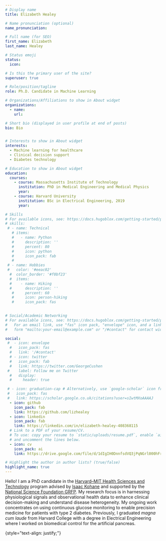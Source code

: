 ```yaml
---
# Display name
title: Elizabeth Healey

# Name pronunciation (optional)
name_pronunciation: 

# Full name (for SEO)
first_name: Elizabeth 
last_name: Healey

# Status emoji
status: 
  icon: 

# Is this the primary user of the site?
superuser: true

# Role/position/tagline
role: Ph.D. Candidate in Machine Learning

# Organizations/Affiliations to show in About widget
organizations: 
  - name: 
    url:

# Short bio (displayed in user profile at end of posts)
bio: Bio 


# Interests to show in About widget
interests:
  - Machine learning for healthcare
  - Clinical decision support
  - Diabetes technology

# Education to show in About widget
education:
  courses:
    - course: Massachusetts Institute of Technology
      institution: PhD in Medical Engineering and Medical Physics 
      year: 
    - course: Harvard University 
      institution: BSc in Electrical Engineering, 2019
      year:

# Skills
# For available icons, see: https://docs.hugoblox.com/getting-started/page-builder/#icons
# skills:
 # - name: Technical
   # items:
   #   - name: Python
   #     description: ''
   #     percent: 80
   #     icon: python
   #     icon_pack: fab
   #   
 # - name: Hobbies
 #   color: '#eeac02'
  #  color_border: '#f0bf23'
  #  items:
  #    - name: Hiking
  #      description: ''
   #     percent: 60
   #     icon: person-hiking
   #     icon_pack: fas
      

# Social/Academic Networking
# For available icons, see: https://docs.hugoblox.com/getting-started/page-builder/#icons
#   For an email link, use "fas" icon pack, "envelope" icon, and a link in the
#   form "mailto:your-email@example.com" or "/#contact" for contact widget.

social:
 #  - icon: envelope
  #   icon_pack: fas
  #   link: '/#contact'
  # - icon: twitter
  #   icon_pack: fab
  #   link: https://twitter.com/GeorgeCushen
 #    label: Follow me on Twitter
  #   display:
  #     header: true

 # - icon: graduation-cap # Alternatively, use `google-scholar` icon from `ai` icon pack
 #   icon_pack: fas
 #   link: https://scholar.google.co.uk/citations?user=sIwtMXoAAAAJ
  - icon: github
    icon_pack: fab
    link: https://github.com/lizhealey
  - icon: linkedin
    icon_pack: fab
    link: https://linkedin.com/in/elizabeth-healey-408368115
  # Link to a PDF of your resume/CV.
  # To use: copy your resume to `static/uploads/resume.pdf`, enable `ai` icons in `params.yaml`,
  # and uncomment the lines below.
  - icon: cv
    icon_pack: ai
    link: https://drive.google.com/file/d/1dIgIH0DnnfsdVQ3jPqNGrl000hFrg-ct/view?usp=sharing

# Highlight the author in author lists? (true/false)
highlight_name: true
---
```

Hello! I am a PhD candidate in the [Harvard–MIT Health Sciences and Technology](https://hst.mit.edu/) program advised by [Isaac Kohane](https://dbmi.hms.harvard.edu/people/isaac-kohane) and supported by the [National Science Foundation GRFP](https://www.nsfgrfp.org). My research focus is in harnessing physiological signals and observational health data to enhance clinical decision-making and understand disease heterogeneity. My ongoing work concentrates on using continuous glucose monitoring to enable precision medicine for patients with type 2 diabetes. Previously, I graduated *magna cum laude* from Harvard College with a degree in Electrical Engineering where I worked on biomedical control for the artificial pancreas. 

{style="text-align: justify;"}


